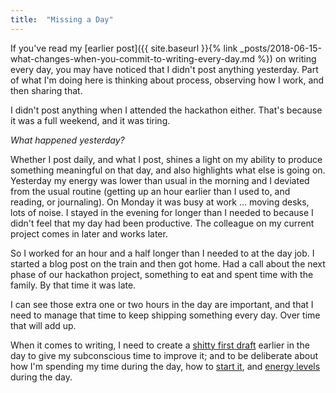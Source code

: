 ```yaml
---
title:  "Missing a Day"
---
```


If you've read my [earlier post]({{ site.baseurl }}{% link _posts/2018-06-15-what-changes-when-you-commit-to-writing-every-day.md %}) on writing every day, you may have noticed that I didn't post anything yesterday. Part of what I'm doing here is thinking about process, observing how I work, and then sharing that. 

I didn't post anything when I attended the hackathon either. That's because it was a full weekend, and it was tiring. 

_What happened yesterday?_

Whether I post daily, and what I post, shines a light on my ability to produce something meaningful on that day, and also highlights what else is going on. Yesterday my energy was lower than usual in the morning and I deviated from the usual routine (getting up an hour earlier than I used to, and reading, or journaling). On Monday it was busy at work ... moving desks, lots of noise. I stayed in the evening for longer than I needed to because I didn't feel that my day had been productive. The colleague on my current project comes in later and works later.

So I worked for an hour and a half longer than I needed to at the day job. I started a blog post on the train and then got home. Had a call about the next phase of our hackathon project, something to eat and spent time with the family. By that time it was late.

I can see those extra one or two hours in the day are important, and that I need to manage that time to keep shipping something every day. Over time that will add up. 

When it comes to writing, I need to create a [shitty first draft](https://www.brainpickings.org/2013/11/22/bird-by-bird-anne-lamott/) earlier in the day to give my subconscious time to improve it; and to be deliberate about how I'm spending my time during the day, how to [start it](https://www.miraclemorning.com/), and [energy levels](https://www.theguardian.com/books/2018/jan/08/when-the-scientific-secrets-perfect-timing-daniel-pink-review) during the day.
